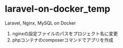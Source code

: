 # laravel-on-docker_temp
Laravel, Nginx, MySQL on Docker

1. nginxの設定ファイルのパスをプロジェクト名に変更
2. phpコンテナのcomposerコマンドでアプリを作成
